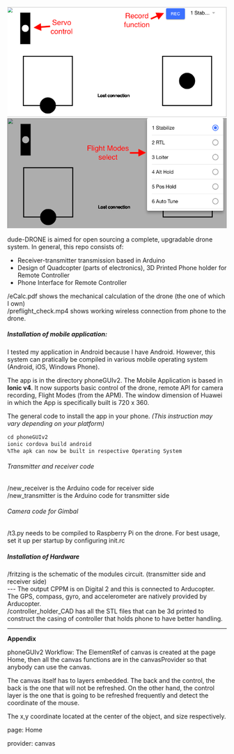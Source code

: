 ![Alt text](assets/fig1.png?raw=true "Figure 1")
![Alt text](assets/fig2.png?raw=true "Figure 2")

dude-DRONE is aimed for open sourcing a complete, upgradable drone system. In general, this repo consists of:
- Receiver-transmitter transmission based in Arduino
- Design of Quadcopter (parts of electronics), 3D Printed Phone holder for Remote Controller
- Phone Interface for Remote Controller

/eCalc.pdf shows the mechanical calculation of the drone (the one of which I own) <br />
/preflight_check.mp4 shows working wireless connection from phone to the drone.

<h5>Installation of mobile application:</h5>
I tested my application in Android because I have Android. However, this system can pratically be compiled in various mobile operating system (Android, iOS, Windows Phone). <br />

The app is in the directory phoneGUIv2. The Mobile Application is based in <b>Ionic v4</b>. It now supports basic control of the drone, remote API for camera recording, Flight Modes (from the APM). The window dimension of Huawei in which the App is specifically built is 720 x 360.

The general code to install the app in your phone. <i>(This instruction may vary depending on your platform)</i>
```
cd phoneGUIv2
ionic cordova build android
%The apk can now be built in respective Operating System
```

<h6>Transmitter and receiver code</h6>
/new_receiver is the Arduino code for receiver side <br />
/new_transmitter is the Arduino code for transmitter side

<h6>Camera code for Gimbal</h6>
/t3.py needs to be compiled to Raspberry Pi on the drone. For best usage, set it up per startup by configuring init.rc


<h5>Installation of Hardware</h5>
/fritzing is the schematic of the modules circuit. (transmitter side and receiver side) <br />
--- The output CPPM is on Digital 2 and this is connected to Arducopter. The GPS, compass, gyro, and accelerometer are natively provided by Arducopter. <br />
/controller_holder_CAD has all the STL files that can be 3d printed to construct the casing of controller that holds phone to have better handling.

<hr />
<b>Appendix</b>

phoneGUIv2 Workflow:
The ElementRef of canvas is created at the page Home, then all the canvas functions are in the canvasProvider so that anybody can use the canvas.

The canvas itself has to layers embedded. The back and the control, the back is the one that will not be refreshed. On the other hand, the control layer is the one that is going to be refreshed frequently and detect the coordinate of the mouse.

The x,y coordinate located at the center of the object, and size respectively.

page:
Home

provider:
canvas
